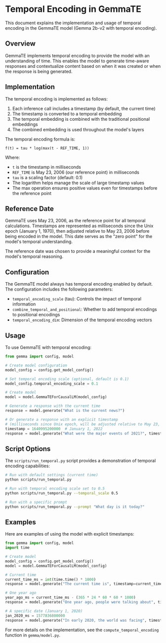 # Temporal Encoding in GemmaTE

This document explains the implementation and usage of temporal encoding in the GemmaTE model (Gemma 2b-v2 with temporal encoding).

## Overview

GemmaTE implements temporal encoding to provide the model with an understanding of time. This enables the model to generate time-aware responses and contextualize content based on when it was created or when the response is being generated.

## Implementation

The temporal encoding is implemented as follows:

1. Each inference call includes a timestamp (by default, the current time)
2. The timestamp is converted to a temporal embedding
3. The temporal embedding is combined with the traditional positional embeddings
4. The combined embedding is used throughout the model's layers

The temporal encoding formula is:

```
f(t) = tau * log(max(t - REF_TIME, 1))
```

Where:
- `t` is the timestamp in milliseconds
- `REF_TIME` is May 23, 2006 (our reference point) in milliseconds
- `tau` is a scaling factor (default: 0.1)
- The logarithm helps manage the scale of large timestamp values
- The max operation ensures positive values even for timestamps before the reference point

## Reference Date

GemmaTE uses May 23, 2006, as the reference point for all temporal calculations. Timestamps are represented as milliseconds since the Unix epoch (January 1, 1970), then adjusted relative to May 23, 2006 before being encoded in the model. This date serves as the "zero point" for the model's temporal understanding.

The reference date was chosen to provide a meaningful context for the model's temporal reasoning.

## Configuration

The GemmaTE model always has temporal encoding enabled by default. The configuration includes the following parameters:

- `temporal_encoding_scale` (tau): Controls the impact of temporal information
- `combine_temporal_and_positional`: Whether to add temporal encodings to positional encodings
- `temporal_encoding_dim`: Dimension of the temporal encoding vectors

## Usage

To use GemmaTE with temporal encoding:

```python
from gemma import config, model

# Create model configuration
model_config = config.get_model_config()

# Set temporal encoding scale (optional, default is 0.1)
model_config.temporal_encoding_scale = 0.1

# Create model
model = model.GemmaTEForCausalLM(model_config)

# Generate a response with the current time
response = model.generate("What is the current news?")

# Or generate a response with an explicit timestamp
# (milliseconds since Unix epoch, will be adjusted relative to May 23, 2006)
timestamp = 1640995200000  # January 1, 2022
response = model.generate("What were the major events of 2021?", timestamp=timestamp)
```

## Script Options

The `scripts/run_temporal.py` script provides a demonstration of temporal encoding capabilities:

```bash
# Run with default settings (current time)
python scripts/run_temporal.py

# Run with temporal encoding scale set to 0.5
python scripts/run_temporal.py --temporal_scale 0.5

# Run with a specific prompt
python scripts/run_temporal.py --prompt "What day is it today?"
```

## Examples

Here are examples of using the model with explicit timestamps:

```python
from gemma import config, model
import time

# Create model
model_config = config.get_model_config()
model = model.GemmaTEForCausalLM(model_config)

# Current time
current_time_ms = int(time.time() * 1000)
response = model.generate("The current time is", timestamp=current_time_ms)

# One year ago
year_ago_ms = current_time_ms - (365 * 24 * 60 * 60 * 1000)
response = model.generate("One year ago, people were talking about", timestamp=year_ago_ms)

# A specific date (January 1, 2020)
jan_2020_ms = 1577836800000
response = model.generate("In early 2020, the world was facing", timestamp=jan_2020_ms)
```

For more details on the implementation, see the `compute_temporal_encoding` function in `gemma/model.py`. 